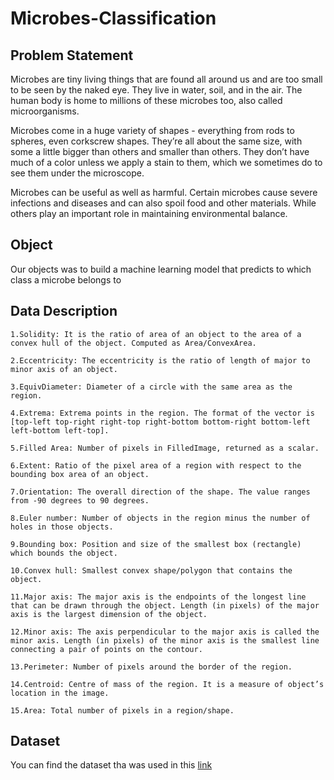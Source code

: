 # Microbes-Classification

## Problem Statement
Microbes are tiny living things that are found all around us and are too small to be seen by the naked eye. They live in water, soil, and in the air. The human body is home to millions of these microbes too, also called microorganisms.

Microbes come in a huge variety of shapes - everything from rods to spheres, even corkscrew shapes. They’re all about the same size, with some a little bigger than others and smaller than others. They don’t have much of a color unless we apply a stain to them, which we sometimes do to see them under the microscope.

Microbes can be useful as well as harmful. Certain microbes cause severe infections and diseases and can also spoil food and other materials. While others play an important role in maintaining environmental balance.

## Object
Our objects was to build a machine learning model that predicts to which class a microbe belongs to

## Data Description
```
1.Solidity: It is the ratio of area of an object to the area of a convex hull of the object. Computed as Area/ConvexArea.

2.Eccentricity: The eccentricity is the ratio of length of major to minor axis of an object.

3.EquivDiameter: Diameter of a circle with the same area as the region.

4.Extrema: Extrema points in the region. The format of the vector is [top-left top-right right-top right-bottom bottom-right bottom-left left-bottom left-top].

5.Filled Area: Number of pixels in FilledImage, returned as a scalar.

6.Extent: Ratio of the pixel area of a region with respect to the bounding box area of an object.  

7.Orientation: The overall direction of the shape. The value ranges from -90 degrees to 90 degrees.

8.Euler number: Number of objects in the region minus the number of holes in those objects.

9.Bounding box: Position and size of the smallest box (rectangle) which bounds the object.

10.Convex hull: Smallest convex shape/polygon that contains the object.

11.Major axis: The major axis is the endpoints of the longest line that can be drawn through the object. Length (in pixels) of the major axis is the largest dimension of the object.

12.Minor axis: The axis perpendicular to the major axis is called the minor axis. Length (in pixels) of the minor axis is the smallest line connecting a pair of points on the contour.

13.Perimeter: Number of pixels around the border of the region.

14.Centroid: Centre of mass of the region. It is a measure of object’s location in the image.

15.Area: Total number of pixels in a region/shape.
```

## Dataset

You can find the dataset tha was used in this [link](https://drive.google.com/drive/folders/1lk_2we2kNUMDOMpWPHQ8ffXRz99x2Av6?usp=sharing)

